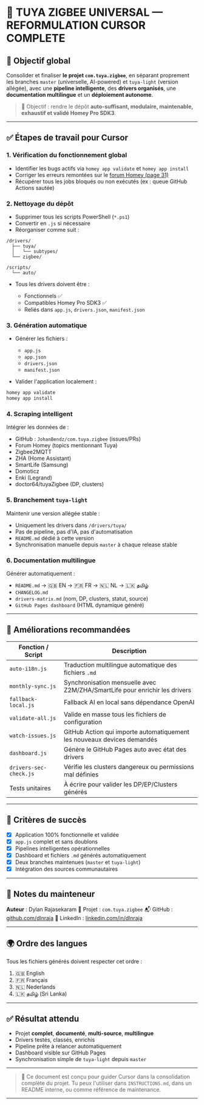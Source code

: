 # 🚀 TUYA ZIGBEE UNIVERSAL — REFORMULATION CURSOR COMPLETE

## 🧭 Objectif global

Consolider et finaliser **le projet `com.tuya.zigbee`**, en séparant proprement les branches `master` (universelle, AI-powered) et `tuya-light` (version allégée), avec une **pipeline intelligente**, des **drivers organisés**, une **documentation multilingue** et un **déploiement autonome**.

> 🎯 Objectif : rendre le dépôt **auto-suffisant, modulaire, maintenable, exhaustif et validé Homey Pro SDK3**.

---

## ✅ Étapes de travail pour Cursor

### 1. Vérification du fonctionnement global

* Identifier les bugs actifs via `homey app validate` et `homey app install`
* Corriger les erreurs remontées sur le [forum Homey (page 31)](https://community.homey.app/t/app-pro-universal-tuya-zigbee-device-app-lite-version/140352/31)
* Récupérer tous les jobs bloqués ou non exécutés (ex : queue GitHub Actions sautée)

### 2. Nettoyage du dépôt

* Supprimer tous les scripts PowerShell (`*.ps1`)
* Convertir en `.js` si nécessaire
* Réorganiser comme suit :

```
/drivers/
  ├── tuya/
  │   └── subtypes/
  └── zigbee/
    
/scripts/
  └── auto/
```

* Tous les drivers doivent être :

  * Fonctionnels ✅
  * Compatibles Homey Pro SDK3 ✅
  * Reliés dans `app.js`, `drivers.json`, `manifest.json`

### 3. Génération automatique

* Générer les fichiers :

  * `app.js`
  * `app.json`
  * `drivers.json`
  * `manifest.json`
* Valider l'application localement :

```bash
homey app validate
homey app install
```

### 4. Scraping intelligent

Intégrer les données de :

* GitHub : `JohanBendz/com.tuya.zigbee` (issues/PRs)
* Forum Homey (topics mentionnant Tuya)
* Zigbee2MQTT
* ZHA (Home Assistant)
* SmartLife (Samsung)
* Domoticz
* Enki (Legrand)
* doctor64/tuyaZigbee (DP, clusters)

### 5. Branchement `tuya-light`

Maintenir une version allégée stable :

* Uniquement les drivers dans `/drivers/tuya/`
* Pas de pipeline, pas d'IA, pas d'automatisation
* `README.md` dédié à cette version
* Synchronisation manuelle depuis `master` à chaque release stable

### 6. Documentation multilingue

Générer automatiquement :

* `README.md` → 🇬🇧 EN → 🇫🇷 FR → 🇳🇱 NL → 🇱🇰 தமிழ்
* `CHANGELOG.md`
* `drivers-matrix.md` (nom, DP, clusters, statut, source)
* `GitHub Pages dashboard` (HTML dynamique généré)

---

## 🔧 Améliorations recommandées

| Fonction / Script      | Description                                                                |
| ---------------------- | -------------------------------------------------------------------------- |
| `auto-i18n.js`         | Traduction multilingue automatique des fichiers `.md`                      |
| `monthly-sync.js`      | Synchronisation mensuelle avec Z2M/ZHA/SmartLife pour enrichir les drivers |
| `fallback-local.js`    | Fallback AI en local sans dépendance OpenAI                                |
| `validate-all.js`      | Valide en masse tous les fichiers de configuration                         |
| `watch-issues.js`      | GitHub Action qui importe automatiquement les nouveaux devices demandés    |
| `dashboard.js`         | Génère le GitHub Pages auto avec état des drivers                          |
| `drivers-sec-check.js` | Vérifie les clusters dangereux ou permissions mal définies                 |
| Tests unitaires        | À écrire pour valider les DP/EP/Clusters générés                           |

---

## 📌 Critères de succès

* [x] Application 100% fonctionnelle et validée
* [x] `app.js` complet et sans doublons
* [x] Pipelines intelligentes opérationnelles
* [x] Dashboard et fichiers `.md` générés automatiquement
* [x] Deux branches maintenues (`master` et `tuya-light`)
* [x] Intégration des sources communautaires

---

## 🧠 Notes du mainteneur

**Auteur** : Dylan Rajasekaram
📍 Projet : `com.tuya.zigbee`
📬 GitHub : [github.com/dlnraja](https://github.com/dlnraja)
🔗 LinkedIn : [linkedin.com/in/dlnraja](https://linkedin.com/in/dlnraja)

---

## 🌍 Ordre des langues

Tous les fichiers générés doivent respecter cet ordre :

1. 🇬🇧 English
2. 🇫🇷 Français
3. 🇳🇱 Nederlands
4. 🇱🇰 தமிழ் (Sri Lanka)

---

## ✅ Résultat attendu

* Projet **complet**, **documenté**, **multi-source**, **multilingue**
* Drivers testés, classés, enrichis
* Pipeline prête à relancer automatiquement
* Dashboard visible sur GitHub Pages
* Synchronisation simple de `tuya-light` depuis `master`

---

> 🔁 Ce document est conçu pour guider Cursor dans la consolidation complète du projet. Tu peux l'utiliser dans `INSTRUCTIONS.md`, dans un README interne, ou comme référence de maintenance.

---





 